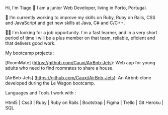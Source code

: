 Hi, I'm Tiago 👋
I am a junior Web Developer, living in Porto, Portugal.

🌱 I’m currently working to improve my skills on Ruby, Ruby on Rails, CSS and JavaScript and get new skills at Java, C# and C/C++.

🧑‍💻 I´m looking for a job opportunity. I´m a fast learner, and in a very short period of time i will be a plus member on that team, reliable, eficient and that delivers good work.

My bootcamp projects :

[RoomMate] (https://github.com/Cauxi/AirBnb-Jets): Web app for young adults who need to find roomrates to share a house.

[AirBnb-Jets] (https://github.com/Cauxi/AirBnb-Jets): An Airbnb clone developed during the Le Wagon bootcamp. 


Languages and Tools I work with :

Html5 | Css3 | Ruby | Ruby on Rails | Bootstrap | Figma | Trello | Git Heroku | SQL
